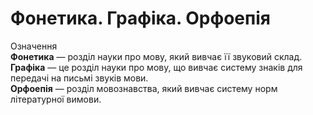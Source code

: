 # Фонетика. Графіка. Орфоепія

<div class="eoz-wrap">
<span class="eoz">Означення</span>
<div class="eoz-text">
<b>Фонетика</b> — роздiл науки про мову, який вивчає її звуковий склад.
</div>
<div class="eoz-text">
<b>Графiка</b> — це роздiл науки про мову, що вивчає систему знакiв
для передачi на письмi звукiв мови.
</div>
<div class="eoz-text">
<b>Орфоепія</b> — розділ мовознавства, який вивчає систему норм літературної вимови.
</div>
</div>




